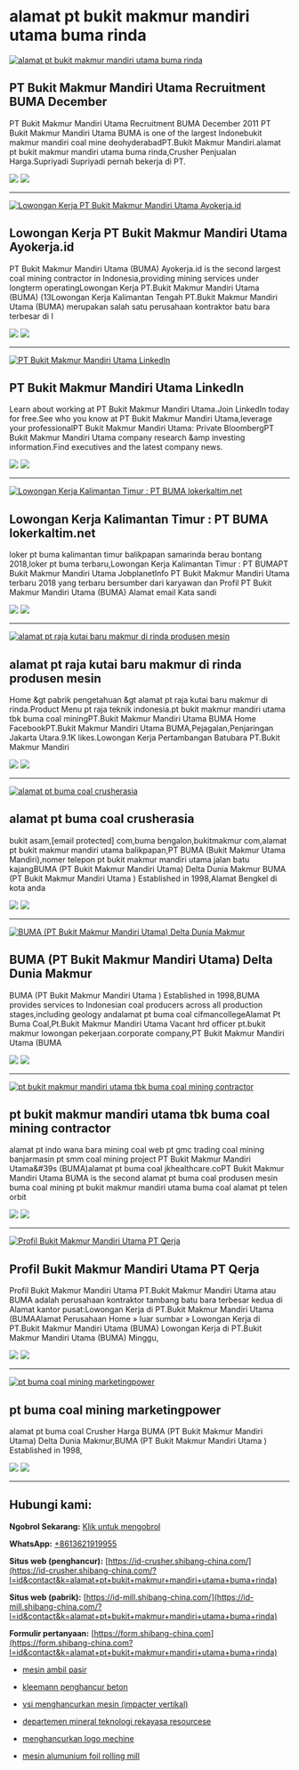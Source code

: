 # alamat pt bukit makmur mandiri utama buma rinda

<a href="https://swt.shibang-china.com/?l=id&img&k=alamat+pt+bukit+makmur+mandiri+utama+buma+rinda" target="_blank">![alamat pt bukit makmur mandiri utama buma rinda](http://static.shibang-china.com/all-800x300/570.jpg)</a>

## PT Bukit Makmur Mandiri Utama Recruitment BUMA December
PT Bukit Makmur Mandiri Utama Recruitment BUMA December 2011 PT Bukit Makmur Mandiri Utama BUMA is one of the largest Indonebukit makmur mandiri coal mine deohyderabadPT.Bukit Makmur Mandiri.alamat pt bukit makmur mandiri utama buma rinda,Crusher Penjualan Harga.Supriyadi Supriyadi pernah bekerja di PT.


<a href="https://whatsapp.shibangsoft.com/WhatsApp.php" target="_blank" title="WhatsApp">![](http://static.shibang-china.com/icon/whatsapp.png)</a> <a href="https://swt.shibang-china.com/?l=id&icon&k=alamat+pt+bukit+makmur+mandiri+utama+buma+rinda" target="_blank">![](http://static.shibang-china.com/icon/chat-id.png)</a>

---

<a href="https://swt.shibang-china.com/?l=id&img&k=alamat+pt+bukit+makmur+mandiri+utama+buma+rinda" target="_blank">![Lowongan Kerja PT Bukit Makmur Mandiri Utama Ayokerja.id](http://static.shibang-china.com/all-800x300/1192.jpg)</a>

## Lowongan Kerja PT Bukit Makmur Mandiri Utama Ayokerja.id
PT Bukit Makmur Mandiri Utama (BUMA) Ayokerja.id is the second largest coal mining contractor in Indonesia,providing mining services under longterm operatingLowongan Kerja PT.Bukit Makmur Mandiri Utama (BUMA) (13Lowongan Kerja Kalimantan Tengah PT.Bukit Makmur Mandiri Utama (BUMA) merupakan salah satu perusahaan kontraktor batu bara terbesar di I


<a href="https://whatsapp.shibangsoft.com/WhatsApp.php" target="_blank" title="WhatsApp">![](http://static.shibang-china.com/icon/whatsapp.png)</a> <a href="https://swt.shibang-china.com/?l=id&icon&k=alamat+pt+bukit+makmur+mandiri+utama+buma+rinda" target="_blank">![](http://static.shibang-china.com/icon/chat-id.png)</a>

---

<a href="https://swt.shibang-china.com/?l=id&img&k=alamat+pt+bukit+makmur+mandiri+utama+buma+rinda" target="_blank">![PT Bukit Makmur Mandiri Utama LinkedIn](http://static.shibang-china.com/all-800x300/764.jpg)</a>

## PT Bukit Makmur Mandiri Utama LinkedIn
Learn about working at PT Bukit Makmur Mandiri Utama.Join LinkedIn today for free.See who you know at PT Bukit Makmur Mandiri Utama,leverage your professionalPT Bukit Makmur Mandiri Utama: Private BloombergPT Bukit Makmur Mandiri Utama company research &amp investing information.Find executives and the latest company news.


<a href="https://whatsapp.shibangsoft.com/WhatsApp.php" target="_blank" title="WhatsApp">![](http://static.shibang-china.com/icon/whatsapp.png)</a> <a href="https://swt.shibang-china.com/?l=id&icon&k=alamat+pt+bukit+makmur+mandiri+utama+buma+rinda" target="_blank">![](http://static.shibang-china.com/icon/chat-id.png)</a>

---

<a href="https://swt.shibang-china.com/?l=id&img&k=alamat+pt+bukit+makmur+mandiri+utama+buma+rinda" target="_blank">![Lowongan Kerja Kalimantan Timur : PT BUMA lokerkaltim.net](http://static.shibang-china.com/all-800x300/1504.jpg)</a>

## Lowongan Kerja Kalimantan Timur : PT BUMA lokerkaltim.net
loker pt buma kalimantan timur balikpapan samarinda berau bontang 2018,loker pt buma terbaru,Lowongan Kerja Kalimantan Timur : PT BUMAPT Bukit Makmur Mandiri Utama JobplanetInfo PT Bukit Makmur Mandiri Utama terbaru 2018 yang terbaru bersumber dari karyawan dan Profil PT Bukit Makmur Mandiri Utama (BUMA) Alamat email Kata sandi


<a href="https://whatsapp.shibangsoft.com/WhatsApp.php" target="_blank" title="WhatsApp">![](http://static.shibang-china.com/icon/whatsapp.png)</a> <a href="https://swt.shibang-china.com/?l=id&icon&k=alamat+pt+bukit+makmur+mandiri+utama+buma+rinda" target="_blank">![](http://static.shibang-china.com/icon/chat-id.png)</a>

---

<a href="https://swt.shibang-china.com/?l=id&img&k=alamat+pt+bukit+makmur+mandiri+utama+buma+rinda" target="_blank">![alamat pt raja kutai baru makmur di rinda produsen mesin](http://static.shibang-china.com/all-800x300/955.jpg)</a>

## alamat pt raja kutai baru makmur di rinda produsen mesin
Home &gt pabrik pengetahuan &gt alamat pt raja kutai baru makmur di rinda.Product Menu pt raja teknik indonesia.pt bukit makmur mandiri utama tbk buma coal miningPT.Bukit Makmur Mandiri Utama BUMA Home FacebookPT.Bukit Makmur Mandiri Utama BUMA,Pejagalan,Penjaringan Jakarta Utara.9.1K likes.Lowongan Kerja Pertambangan Batubara PT.Bukit Makmur Mandiri


<a href="https://whatsapp.shibangsoft.com/WhatsApp.php" target="_blank" title="WhatsApp">![](http://static.shibang-china.com/icon/whatsapp.png)</a> <a href="https://swt.shibang-china.com/?l=id&icon&k=alamat+pt+bukit+makmur+mandiri+utama+buma+rinda" target="_blank">![](http://static.shibang-china.com/icon/chat-id.png)</a>

---

<a href="https://swt.shibang-china.com/?l=id&img&k=alamat+pt+bukit+makmur+mandiri+utama+buma+rinda" target="_blank">![alamat pt buma coal crusherasia](http://static.shibang-china.com/all-800x300/1076.jpg)</a>

## alamat pt buma coal crusherasia
bukit asam,[email protected] com,buma bengalon,bukitmakmur com,alamat pt bukit makmur mandiri utama balikpapan,PT BUMA (Bukit Makmur Utama Mandiri),nomer telepon pt bukit makmur mandiri utama jalan batu kajangBUMA (PT Bukit Makmur Mandiri Utama) Delta Dunia Makmur BUMA (PT Bukit Makmur Mandiri Utama ) Established in 1998,Alamat Bengkel di kota anda


<a href="https://whatsapp.shibangsoft.com/WhatsApp.php" target="_blank" title="WhatsApp">![](http://static.shibang-china.com/icon/whatsapp.png)</a> <a href="https://swt.shibang-china.com/?l=id&icon&k=alamat+pt+bukit+makmur+mandiri+utama+buma+rinda" target="_blank">![](http://static.shibang-china.com/icon/chat-id.png)</a>

---

<a href="https://swt.shibang-china.com/?l=id&img&k=alamat+pt+bukit+makmur+mandiri+utama+buma+rinda" target="_blank">![BUMA (PT Bukit Makmur Mandiri Utama) Delta Dunia Makmur](http://static.shibang-china.com/all-800x300/470.jpg)</a>

## BUMA (PT Bukit Makmur Mandiri Utama) Delta Dunia Makmur
BUMA (PT Bukit Makmur Mandiri Utama ) Established in 1998,BUMA provides services to Indonesian coal producers across all production stages,including geology andalamat pt buma coal cifmancollegeAlamat Pt Buma Coal,Pt.Bukit Makmur Mandiri Utama Vacant hrd officer pt.bukit makmur lowongan pekerjaan.corporate company,PT Bukit Makmur Mandiri Utama (BUMA


<a href="https://whatsapp.shibangsoft.com/WhatsApp.php" target="_blank" title="WhatsApp">![](http://static.shibang-china.com/icon/whatsapp.png)</a> <a href="https://swt.shibang-china.com/?l=id&icon&k=alamat+pt+bukit+makmur+mandiri+utama+buma+rinda" target="_blank">![](http://static.shibang-china.com/icon/chat-id.png)</a>

---

<a href="https://swt.shibang-china.com/?l=id&img&k=alamat+pt+bukit+makmur+mandiri+utama+buma+rinda" target="_blank">![pt bukit makmur mandiri utama tbk buma coal mining contractor](http://static.shibang-china.com/all-800x300/937.jpg)</a>

## pt bukit makmur mandiri utama tbk buma coal mining contractor
alamat pt indo wana bara mining coal web pt gmc trading coal mining banjarmasin pt smm coal mining project PT Bukit Makmur Mandiri Utama&#39s (BUMA)alamat pt buma coal jkhealthcare.coPT Bukit Makmur Mandiri Utama BUMA is the second alamat pt buma coal produsen mesin buma coal mining pt bukit makmur mandiri utama buma coal alamat pt telen orbit


<a href="https://whatsapp.shibangsoft.com/WhatsApp.php" target="_blank" title="WhatsApp">![](http://static.shibang-china.com/icon/whatsapp.png)</a> <a href="https://swt.shibang-china.com/?l=id&icon&k=alamat+pt+bukit+makmur+mandiri+utama+buma+rinda" target="_blank">![](http://static.shibang-china.com/icon/chat-id.png)</a>

---

<a href="https://swt.shibang-china.com/?l=id&img&k=alamat+pt+bukit+makmur+mandiri+utama+buma+rinda" target="_blank">![Profil Bukit Makmur Mandiri Utama PT Qerja](http://static.shibang-china.com/all-800x300/157.jpg)</a>

## Profil Bukit Makmur Mandiri Utama PT Qerja
Profil Bukit Makmur Mandiri Utama PT.Bukit Makmur Mandiri Utama atau BUMA adalah perusahaan kontraktor tambang batu bara terbesar kedua di Alamat kantor pusat:Lowongan Kerja di PT.Bukit Makmur Mandiri Utama (BUMAAlamat Perusahaan Home » luar sumbar » Lowongan Kerja di PT.Bukit Makmur Mandiri Utama (BUMA) Lowongan Kerja di PT.Bukit Makmur Mandiri Utama (BUMA) Minggu,


<a href="https://whatsapp.shibangsoft.com/WhatsApp.php" target="_blank" title="WhatsApp">![](http://static.shibang-china.com/icon/whatsapp.png)</a> <a href="https://swt.shibang-china.com/?l=id&icon&k=alamat+pt+bukit+makmur+mandiri+utama+buma+rinda" target="_blank">![](http://static.shibang-china.com/icon/chat-id.png)</a>

---

<a href="https://swt.shibang-china.com/?l=id&img&k=alamat+pt+bukit+makmur+mandiri+utama+buma+rinda" target="_blank">![pt buma coal mining marketingpower](http://static.shibang-china.com/all-800x300/545.jpg)</a>

## pt buma coal mining marketingpower
alamat pt buma coal Crusher Harga BUMA (PT Bukit Makmur Mandiri Utama) Delta Dunia Makmur,BUMA (PT Bukit Makmur Mandiri Utama ) Established in 1998,

<a href="https://whatsapp.shibangsoft.com/WhatsApp.php" target="_blank" title="WhatsApp">![](http://static.shibang-china.com/icon/whatsapp.png)</a> <a href="https://swt.shibang-china.com/?l=id&icon&k=alamat+pt+bukit+makmur+mandiri+utama+buma+rinda" target="_blank">![](http://static.shibang-china.com/icon/chat-id.png)</a>

---
## Hubungi kami:

**Ngobrol Sekarang:** [Klik untuk mengobrol](https://swt.shibang-china.com?l=id&contact&k=alamat+pt+bukit+makmur+mandiri+utama+buma+rinda)

**WhatsApp:**  [+8613621919955](https://whatsapp.shibangsoft.com/WhatsApp.php)

**Situs web (penghancur):** [https://id-crusher.shibang-china.com/](https://id-crusher.shibang-china.com/?l=id&contact&k=alamat+pt+bukit+makmur+mandiri+utama+buma+rinda)

**Situs web (pabrik):** [https://id-mill.shibang-china.com/](https://id-mill.shibang-china.com/?l=id&contact&k=alamat+pt+bukit+makmur+mandiri+utama+buma+rinda)

**Formulir pertanyaan:** [https://form.shibang-china.com](https://form.shibang-china.com?l=id&contact&k=alamat+pt+bukit+makmur+mandiri+utama+buma+rinda)

* [mesin ambil pasir](../34/mesin%20ambil%20pasir.md)

* [kleemann penghancur beton](../33/kleemann%20penghancur%20beton.md)

* [vsi menghancurkan mesin (impacter vertikal)](../31/vsi%20menghancurkan%20mesin%20%28impacter%20vertikal%29.md)

* [departemen mineral teknologi rekayasa resourcese](../34/departemen%20mineral%20teknologi%20rekayasa%20resourcese.md)

* [menghancurkan logo mechine](../34/menghancurkan%20logo%20mechine.md)

* [mesin alumunium foil rolling mill](../38/mesin%20alumunium%20foil%20rolling%20mill.md)